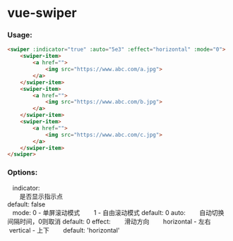 # vue-swiper



### Usage:

```html
<swiper :indicator="true" :auto="5e3" :effect="horizontal" :mode="0">
	<swiper-item>
		<a href="">
			<img src="https://www.abc.com/a.jpg">
		</a>
	</swiper-item>
	<swiper-item>
		<a href="">
			<img src="https://www.abc.com/b.jpg">
		</a>
	</swiper-item>
	<swiper-item>
		<a href="">
			<img src="https://www.abc.com/c.jpg">
		</a>
	</swiper-item>
</swiper>
```

### Options:

    indicator:<br>
        是否显示指示点<br>
        default: false<br>
    mode:
        0 - 单屏滚动模式
        1 - 自由滚动模式
        default: 0
    auto:
        自动切换间隔时间，0则取消
        default: 0
    effect:
        滑动方向
        horizontal - 左右
        vertical - 上下
        default: 'horizontal'
        
